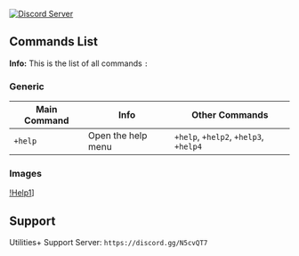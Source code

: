 [![Discord Server](https://img.shields.io/badge/Support-Discord%20Server-blue.svg)](https://discord.gg/N5cvQT7)

Commands List
-------------
**Info:** This is the list of all commands `:`

### Generic ###

Main Command | Info |Other Commands
----------------|--------------|-------
`+help` | Open the help menu | `+help`, `+help2`, `+help3`, `+help4`

### Images ###
[!Help1](https://cdn.discordapp.com/attachments/735768680859828356/735778004235452467/help1.png)]






Support
-------------
Utilities+ Support Server: `https://discord.gg/N5cvQT7`

